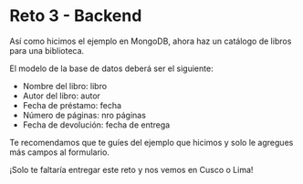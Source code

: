# Reto 3 - Backend

Así como hicimos el ejemplo en MongoDB, ahora haz un catálogo de libros para una biblioteca.

El modelo de la base de datos deberá ser el siguiente:
+ Nombre del libro: libro 
+ Autor del libro: autor
+ Fecha de préstamo: fecha
+ Número de páginas: nro páginas 
+ Fecha de devolución: fecha de entrega

Te recomendamos que te guíes del ejemplo que hicimos y solo le agregues más campos al formulario.

¡Solo te faltaría entregar este reto y nos vemos en Cusco o Lima!